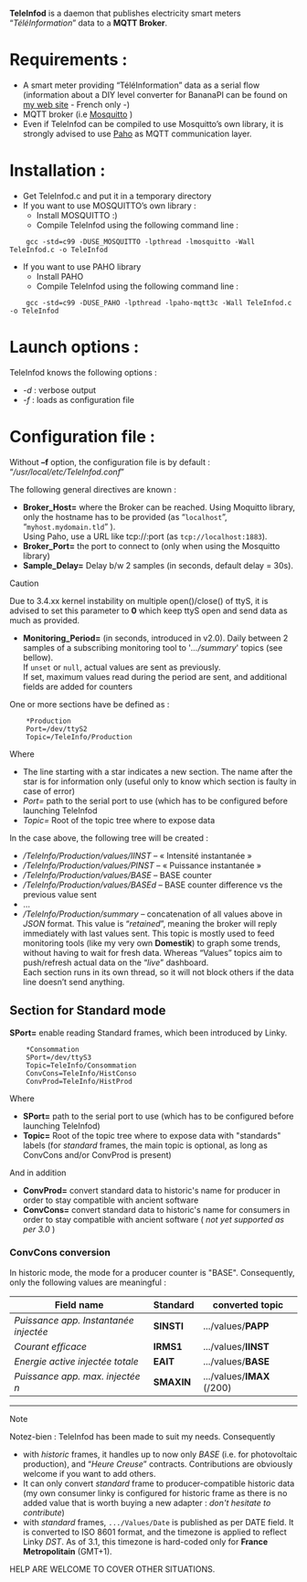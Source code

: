 **TeleInfod** is a daemon that publishes electricity smart meters “*TéléInformation*” data to a **MQTT Broker**.

# Requirements :
* A smart meter providing “TéléInformation” data as a serial flow (information about a DIY level converter for BananaPI can be found on [my web site](http://destroyedlolo.info/BananaPI/TeleInformation/) - French only -)
* MQTT broker (i.e [Mosquitto](http://mosquitto.org/) )
* Even if TeleInfod can be compiled to use Mosquitto’s own library, it is strongly advised to use [Paho](http://eclipse.org/paho/) as MQTT communication layer.

# Installation :
* Get TeleInfod.c and put it in a temporary directory
* If you want to use MOSQUITTO’s own library :
	* Install MOSQUITTO :)
	* Compile TeleInfod using the following command line :
```
    gcc -std=c99 -DUSE_MOSQUITTO -lpthread -lmosquitto -Wall TeleInfod.c -o TeleInfod
```
* If you want to use  PAHO library
	* Install PAHO
	* Compile TeleInfod using the following command line :
```
    gcc -std=c99 -DUSE_PAHO -lpthread -lpaho-mqtt3c -Wall TeleInfod.c -o TeleInfod
```

# Launch options :
TeleInfod knows the following options :
* *-d* : verbose output
* *-f<file>* : loads <file> as configuration file

# Configuration file :

Without **–f** option, the configuration file is by default : “*/usr/local/etc/TeleInfod.conf*”

The following general directives are known :
* **Broker_Host=** where the Broker can be reached.
Using Moquitto library, only the hostname has to be provided (as “`localhost`”, “`myhost.mydomain.tld`” ).<br>
Using Paho, use a URL like tcp://<hostname>:port (as `tcp://localhost:1883`).
* **Broker_Port=** the port to connect to (only when using the Mosquitto library)
* **Sample_Delay=** Delay b/w 2 samples (in seconds, default delay = 30s).
> [!CAUTION]
> Due to 3.4.xx kernel instability on multiple open()/close() of ttyS, it is advised to set this parameter to **0** which keep ttyS open and send data as much as provided.
* **Monitoring_Period=** (in seconds, introduced in v2.0). Daily between 2 samples of a subscribing monitoring tool to '*.../summary*' topics (see bellow).<br>
If `unset` or `null`, actual values are sent as previously.<br>
If set, maximum values read during the period are sent, and additional fields are added for counters

One or more sections have be defined as :

```
    *Production
    Port=/dev/ttyS2
    Topic=/TeleInfo/Production
```

Where
* The line starting with a star indicates a new section. The name after the star is for information only (useful only to know which section is faulty in case of error)
* *Port=* path to the serial port to use (which has to be configured before launching TeleInfod
* *Topic=* Root of the topic tree where to expose data

In the case above, the following tree will be created :
* */TeleInfo/Production/values/IINST* – « Intensité instantanée »
* */TeleInfo/Production/values/PINST* – « Puissance instantanée »
* */TeleInfo/Production/values/BASE* – BASE counter
* */TeleInfo/Production/values/BASEd* – BASE counter difference vs the previous value sent
* …
* */TeleInfo/Production/summary* – concatenation of all values above in *JSON* format. This value is “*retained*”, meaning the broker will reply immediately with last values sent. This topic is mostly used to feed monitoring tools (like my very own **Domestik**) to graph some trends, without having to wait for fresh data. Whereas “Values” topics aim to push/refresh actual data on the “*live*” dashboard.<br>
Each section runs in its own thread, so it will not block others if the data line doesn’t send anything.

## Section for Standard mode

**SPort=** enable reading Standard frames, which been introduced by Linky.

```
    *Consommation
    SPort=/dev/ttyS3
    Topic=TeleInfo/Consommation
    ConvCons=TeleInfo/HistConso
    ConvProd=TeleInfo/HistProd
```

Where
* **SPort=** path to the serial port to use (which has to be configured before launching TeleInfod)
* **Topic=** Root of the topic tree where to expose data with "standards" labels
(for *standard* frames, the main topic is optional, as long as ConvCons and/or ConvProd is present)

And in addition 

* **ConvProd=** convert standard data to historic's name for producer in order to stay compatible with ancient software
* **ConvCons=** convert standard data to historic's name for consumers in order to stay compatible with ancient software ( *not yet supported as per 3.0* )

### ConvCons conversion

In historic mode, the mode for a producer counter is "BASE".
Consequently, only the following values are meaningful :

Field name | Standard | converted topic
-----------|----------|-----
*Puissance app. Instantanée injectée* | **SINSTI** | .../values/**PAPP**
*Courant efficace* | **IRMS1** | .../values/**IINST**
*Energie active injectée totale* | **EAIT** | .../values/**BASE**
*Puissance app. max. injectée n* | **SMAXIN** | .../values/**IMAX** (/200)

---

> [!NOTE]  
> Notez-bien : TeleInfod has been made to suit my needs. Consequently 
> - with *historic* frames, it handles up to now only *BASE* (i.e. for photovoltaic production), and “*Heure Creuse*” contracts. Contributions are obviously welcome if you want to add others.
> - It can only convert *standard* frame to producer-compatible historic data (my own consumer linky is configured for historic frame as there is no added value that is worth buying a new adapter : *don't hesitate to contribute*)
> - with *standard* frames, `.../Values/Date` is published as per DATE field. It is converted to ISO 8601 format, and the timezone is applied to reflect Linky *DST*. As of 3.1, this timezone is hard-coded only for **France Metropolitain** (GMT+1).
	
HELP ARE WELCOME TO COVER OTHER SITUATIONS.

